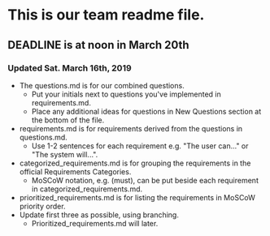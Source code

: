 # This is our team readme file.
## DEADLINE is at noon in March 20th
### Updated Sat. March 16th, 2019
* The questions.md is for our combined questions.
   * Put your initials next to questions you've implemented in requirements.md.
   * Place any additional ideas for questions in New Questions section at the bottom of the file.
* requirements.md is for requirements derived from the questions in questions.md.
   * Use 1-2 sentences for each requirement e.g. "The user can..." or "The system will...".
* categorized_requirements.md is for grouping the requirements in the official Requirements Categories.
  * MoSCoW notation, e.g. (must), can be put beside each requirement in categorized_requirements.md.
* prioritized_requirements.md is for listing the requirements in MoSCoW priority order.
* Update first three as possible, using branching.
   * Prioritized_requirements.md will later.
